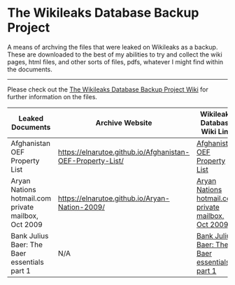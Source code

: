 # The Wikileaks Database Backup Project
A means of archving the files that were leaked on Wikileaks as a backup. These are downloaded to the best of my abilities to try and collect the wiki pages, html files, and other sorts of files, pdfs, whatever I might find within the documents.

***

Please check out the [The Wikileaks Database Backup Project Wiki](https://github.com/elnarutoe/wikileaks-database/wiki) for further information on the files.

| Leaked Documents | Archive Website | Wikileaks Database Wiki Link |
| --- | --- | --- |
| Afghanistan OEF Property List | https://elnarutoe.github.io/Afghanistan-OEF-Property-List/ | [Afghanistan OEF Property List](https://github.com/elnarutoe/wikileaks-database/wiki/Afghanistan-OEF-Property-List) |
| Aryan Nations hotmail.com private mailbox, Oct 2009 | https://elnarutoe.github.io/Aryan-Nation-2009/ | [Aryan Nations hotmail.com private mailbox, Oct 2009 ](https://github.com/elnarutoe/wikileaks-database/wiki/Aryan-Nation-Email-Leaks,-October-2009) |
| Bank Julius Baer: The Baer essentials part 1 | N/A | [Bank Julius Baer: The Baer essentials part 1](https://github.com/elnarutoe/wikileaks-database/wiki/Bank-Julius-Baer:-The-Baer-Essentials-part-1) |
